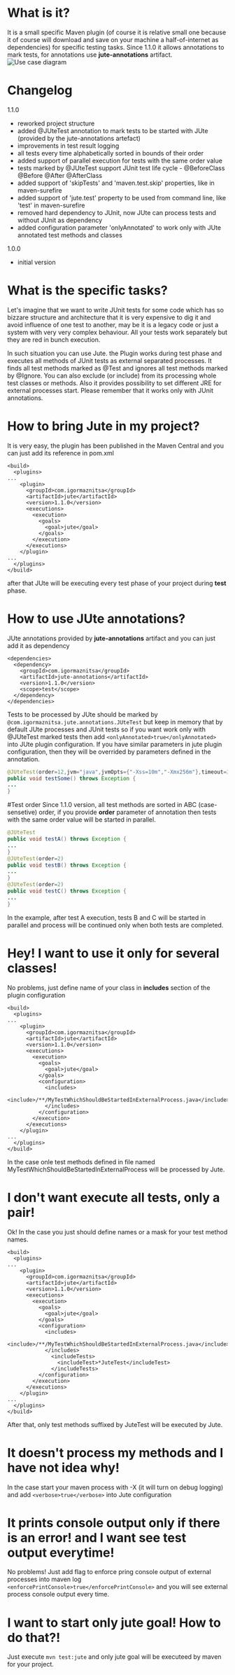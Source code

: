 # What is it?
It is a small specific Maven plugin (of course it is relative small one because it of course will download and save on your machine a half-of-internet as dependencies) for specific testing tasks. Since 1.1.0 it allows annotations to mark tests, for annotations use __jute-annotations__ artifact.
![Use case diagram](https://raw.githubusercontent.com/raydac/jute/master/docs/jute_usecases.png)

# Changelog
1.1.0
- reworked project structure
- added @JUteTest annotation to mark tests to be started with JUte (provided by the jute-annotations artefact)
- improvements in test result logging
- all tests every time alphabetically sorted in bounds of their order
- added support of parallel execution for tests with the same order value
- tests marked by @JUteTest support JUnit test life cycle - @BeforeClass @Before @After @AfterClass
- added support of 'skipTests' and 'maven.test.skip' properties, like in maven-surefire
- added support of 'jute.test' property to be used from command line, like 'test' in maven-surefire
- removed hard dependency to JUnit, now JUte can process tests and without JUnit as dependency
- added configuration parameter 'onlyAnnotated' to work only with JUte annotated test methods and classes

1.0.0
- initial version

# What is the specific tasks?
Let's imagine that we want to write JUnit tests for some code which has so bizzare structure and architecture that it is very expensive to dig it and avoid influence of one test to another, may be it is a legacy code or just a system with very very complex behaviour. All your tests work separately but they are red in bunch execution.   

In such situation you can use Jute. the Plugin works during test phase and executes all methods of JUnit tests as external separated processes. It finds all test methods marked as @Test and ignores all test methods marked by @Ignore. You can also exclude (or include) from its processing whole test classes or methods. Also it provides possibility to set different JRE for external processes start. Please remember that it works only with JUnit annotations.

# How to bring Jute in my project?
It is very easy, the plugin has been published in the Maven Central and you can just add its reference in pom.xml
```
<build>
  <plugins>
...
    <plugin>
      <groupId>com.igormaznitsa</groupId>
      <artifactId>jute</artifactId>
      <version>1.1.0</version>
      <executions>
        <execution>
          <goals>
            <goal>jute</goal>
          </goals>
        </execution>
      </executions>
    </plugin>
...
  </plugins>
</build>
```
after that JUte will be executing every test phase of your project during __test__ phase.

# How to use JUte annotations?
JUte annotations provided by __jute-annotations__ artifact and you can just add it as dependency
```
<dependencies>
  <dependency>
    <groupId>com.igormaznitsa</groupId>
    <artifactId>jute-annotations</artifactId>
    <version>1.1.0</version>
    <scope>test</scope>
  </dependency>
</dependencies>
```
Tests to be processed by JUte should be marked by `@com.igormaznitsa.jute.annotations.JUteTest` but keep in memory that by default JUte processes and JUnit tests so if you want work only with @JUteTest marked tests then add `<onlyAnnotated>true</onlyAnnotated>` into JUte plugin configuration. If you have similar parameters in jute plugin configuration, then they will be overrided by parameters defined in the annotation.
```java
@JUteTest(order=12,jvm="java",jvmOpts={"-Xss=10m","-Xmx256m"},timeout=3000,printConsole=true)
public void testSome() throws Exception {
...
}
```
#Test order
Since 1.1.0 version, all test methods are sorted in ABC (case-sensetive) order, if you provide __order__ parameter of annotation then tests with the same order value will be started in parallel.  
```java
@JUteTest
public void testA() throws Exception {
...
}
@JUteTest(order=2)
public void testB() throws Exception {
...
}
@JUteTest(order=2)
public void testC() throws Exception {
...
}
```
In the example, after test A execution, tests B and C will be started in parallel and process will be continued only when both tests are completed.
# Hey! I want to use it only for several classes!
No problems, just define name of your class in __includes__ section of the plugin configuration
```
<build>
  <plugins>
...
    <plugin>
      <groupId>com.igormaznitsa</groupId>
      <artifactId>jute</artifactId>
      <version>1.1.0</version>
      <executions>
        <execution>
          <goals>
            <goal>jute</goal>
          </goals>
          <configuration>
            <includes>
              <include>/**/MyTestWhichShouldBeStartedInExternalProcess.java</include>
            </includes>
          </configuration>
        </execution>
      </executions>
    </plugin>
...
  </plugins>
</build>
```
In the case onle test methods defined in file named MyTestWhichShouldBeStartedInExternalProcess will be processed by Jute.

# I don't want execute all tests, only a pair!
Ok! In the case you just should define names or a mask for your test method names.
```
<build>
  <plugins>
...
    <plugin>
      <groupId>com.igormaznitsa</groupId>
      <artifactId>jute</artifactId>
      <version>1.1.0</version>
      <executions>
        <execution>
          <goals>
            <goal>jute</goal>
          </goals>
          <configuration>
            <includes>
              <include>/**/MyTestWhichShouldBeStartedInExternalProcess.java</include>
            </includes>
              <includeTests>
                <includeTest>*JuteTest</includeTest>
              </includeTests>
          </configuration>
        </execution>
      </executions>
    </plugin>
...
  </plugins>
</build>
```
After that, only test methods suffixed by JuteTest will be executed by Jute.

# It doesn't process my methods and I have not idea why!
In the case start your maven process with -X (it will turn on debug logging) and add ```<verbose>true</verbose>``` into Jute configuration

# It prints console output only if there is an error! and I want see test output everytime!
No problems! Just add flag to enforce pring console output of external processes into maven log ```<enforcePrintConsole>true</enforcePrintConsole>``` and you will see external process console output every time.

# I want to start only jute goal! How to do that?!
Just execute ```mvn test:jute``` and only jute goal will be executeed by maven for your project.  
